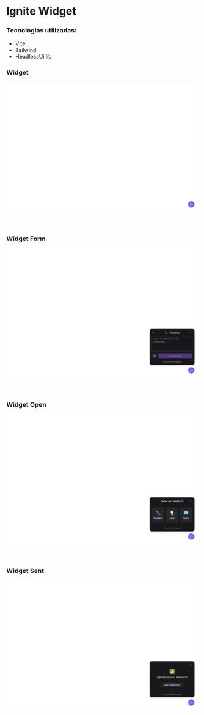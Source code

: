 # Ignite Widget

### Tecnologias utilizadas:
<ul>
  <li>Vite</li>
  <li>Tailwind</li>
  <li>HeadlessUi lib</li>
</ul>

### Widget

<div 
    style="
        display: flex; 
        align-items: center; 
        justify-content: center;
        margin: 10px 0 60px 0;
    "
>
    <img src="./github/widget.png">
</div>

### Widget Form

<div 
    style="
        display: flex; 
        align-items: center; 
        justify-content: center;
        margin: 10px 0 60px 0;
    "
>
    <img src="./github/widgetForm.png">
</div>

### Widget Open

<div 
    style="
        display: flex; 
        align-items: center; 
        justify-content: center;
        margin: 10px 0 60px 0;
    "
>
    <img src="./github/widgetOpen.png">
</div>

### Widget Sent

<div 
    style="
        display: flex; 
        align-items: center; 
        justify-content: center;
        margin: 10px 0 60px 0;
    "
>
    <img src="./github/widgetSent.png">
</div>
